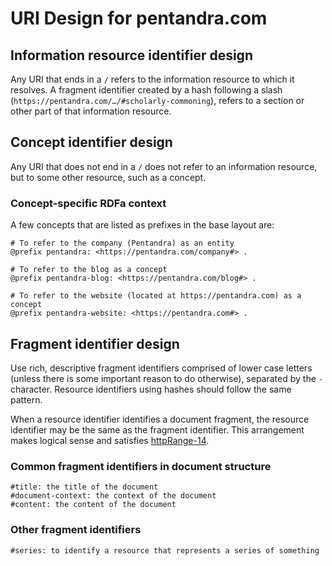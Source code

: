 # URI Design for pentandra.com

## Information resource identifier design

Any URI that ends in a `/` refers to the information resource to which it
resolves. A fragment identifier created by a hash following a slash
(`https://pentandra.com/…/#scholarly-commoning`), refers to a section or other
part of that information resource.

## Concept identifier design

Any URI that does not end in a `/` does not refer to an information resource,
but to some other resource, such as a concept.

### Concept-specific RDFa context

A few concepts that are listed as prefixes in the base layout are:

```turtle
# To refer to the company (Pentandra) as an entity
@prefix pentandra: <https://pentandra.com/company#> .

# To refer to the blog as a concept
@prefix pentandra-blog: <https://pentandra.com/blog#> . 

# To refer to the website (located at https://pentandra.com) as a concept
@prefix pentandra-website: <https://pentandra.com#> .
```

## Fragment identifier design

Use rich, descriptive fragment identifiers comprised of lower case letters
(unless there is some important reason to do otherwise), separated by the `-`
character. Resource identifiers using hashes should follow the same pattern.

When a resource identifier identifies a document fragment, the resource
identifier may be the same as the fragment identifier. This arrangement makes
logical sense and satisfies [httpRange-14].

### Common fragment identifiers in document structure

```
#title: the title of the document
#document-context: the context of the document
#content: the content of the document
```

### Other fragment identifiers

```
#series: to identify a resource that represents a series of something
```

[httpRange-14]: <http://lists.w3.org/Archives/Public/www-tag/2005Jun/0039.html>
